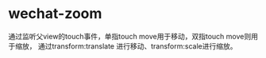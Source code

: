 # wechat-zoom
通过监听父view的touch事件，单指touch move用于移动，双指touch move则用于缩放， 通过transform:translate 进行移动、transform:scale进行缩放。
